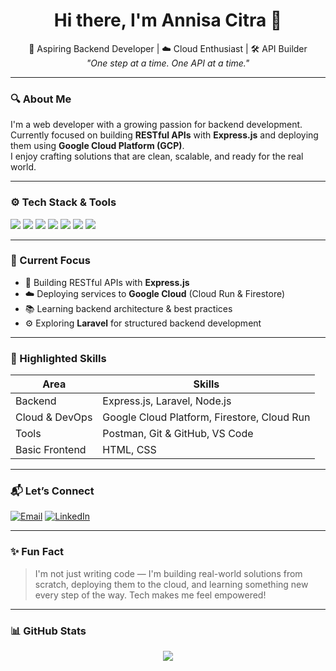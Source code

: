 <h1 align="center">Hi there, I'm Annisa Citra 👋</h1>
<p align="center">
  🚀 Aspiring Backend Developer | ☁️ Cloud Enthusiast | 🛠️ API Builder <br>
  <i>"One step at a time. One API at a time."</i>
</p>

---

### 🔍 About Me

I'm a web developer with a growing passion for backend development.  
Currently focused on building **RESTful APIs** with **Express.js** and deploying them using **Google Cloud Platform (GCP)**.  
I enjoy crafting solutions that are clean, scalable, and ready for the real world.

---

### ⚙️ Tech Stack & Tools

<!-- Badges Section -->
<p>
  <img src="https://img.shields.io/badge/JavaScript-F7DF1E?style=flat&logo=javascript&logoColor=black" />
  <img src="https://img.shields.io/badge/Node.js-339933?style=flat&logo=nodedotjs&logoColor=white" />
  <img src="https://img.shields.io/badge/Express.js-000000?style=flat&logo=express&logoColor=white" />
  <img src="https://img.shields.io/badge/Laravel-FF2D20?style=flat&logo=laravel&logoColor=white" />
  <img src="https://img.shields.io/badge/GCP-4285F4?style=flat&logo=google-cloud&logoColor=white" />
  <img src="https://img.shields.io/badge/Postman-FF6C37?style=flat&logo=postman&logoColor=white" />
  <img src="https://img.shields.io/badge/Git-F05032?style=flat&logo=git&logoColor=white" />
</p>

---

### 🚧 Current Focus

- 🔧 Building RESTful APIs with **Express.js**
- ☁️ Deploying services to **Google Cloud** (Cloud Run & Firestore)
- 📚 Learning backend architecture & best practices
- ⚙️ Exploring **Laravel** for structured backend development

---

### 📌 Highlighted Skills

| Area           | Skills                                               |
|----------------|------------------------------------------------------|
| Backend        | Express.js, Laravel, Node.js                        |
| Cloud & DevOps | Google Cloud Platform, Firestore, Cloud Run         |
| Tools          | Postman, Git & GitHub, VS Code                      |
| Basic Frontend | HTML, CSS                                            |

---

### 📬 Let’s Connect

[![Email](https://img.shields.io/badge/-Email-D14836?style=flat&logo=gmail&logoColor=white)](mailto:annisacitrra@gmail.com)
[![LinkedIn](https://img.shields.io/badge/-LinkedIn-0A66C2?style=flat&logo=linkedin&logoColor=white)](https://linkedin.com/in/annisa-citra-pratiwi-271026276/)

---

### ✨ Fun Fact

> I'm not just writing code — I'm building real-world solutions from scratch, deploying them to the cloud, and learning something new every step of the way. Tech makes me feel empowered!

---

### 📊 GitHub Stats

<p align="center">
  <img src="https://github-readme-stats.vercel.app/api/top-langs/?username=AnnisaCitraPratiwi&theme=radical&hide_title=true&layout=compact" />
</p>
